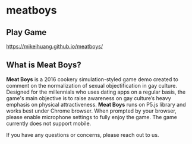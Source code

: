 # meatboys
## Play Game
https://mikeihuang.github.io/meatboys/

## What is Meat Boys?

**Meat Boys** is a 2016 cookery simulation-styled game demo created to comment on the normalization of sexual objectification in gay culture. Designed for the millennials who uses dating apps on a regular basis, the game's main objective is to raise awareness on gay culture’s heavy emphasis on physical attractiveness. **Meat Boys** runs on P5.js library and works best under Chrome browser. When prompted by your browser, please enable microphone settings to fully enjoy the game. The game currently does not support mobile.

If you have any questions or concerns, please reach out to us.
